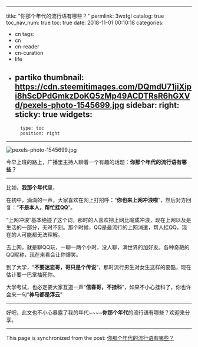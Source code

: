 
---
title: "你那个年代的流行语有哪些？"
permlink: 3wxfgl
catalog: true
toc_nav_num: true
toc: true
date: 2018-11-01 00:10:18
categories:
- cn
tags:
- cn
- cn-reader
- cn-curation
- life
- partiko
thumbnail: https://cdn.steemitimages.com/DQmdU71jiXipi8hScDPdGmkzDoKQ5zMp49ACDTRsR6hGXVd/pexels-photo-1545699.jpg
sidebar:
    right:
        sticky: true
widgets:
    -
        type: toc
        position: right
---


![pexels-photo-1545699.jpg](https://cdn.steemitimages.com/DQmdU71jiXipi8hScDPdGmkzDoKQ5zMp49ACDTRsR6hGXVd/pexels-photo-1545699.jpg)

今早上班的路上，广播里主持人聊着一个有趣的话题：**你那个年代的流行语有哪些？**

---

比如，**我那个年代**里，

在初中，滴滴的一声，大家喜欢在网上打招呼：“**你也来上网冲浪啦**”，然后对方回复：“**不是本人，帮忙挂QQ**”。

“上网冲浪”基本绝迹了这个词，那时的人喜欢把上网比喻成冲浪，现在上网以及是生活的一部分，无时不刻。那个时候，QQ是最流行的上网消遣，帮人挂QQ，现在的人可能都无法理解。

去上网，就是聊QQ玩，一聊一两个小时，没人聊，满世界的加好友。各种奇葩的QQ昵称，现在来看会让你爆笑。

到了大学，“**不要迷恋哥，哥只是个传说**”，那时流行男生对女生这样的耍酷，现在估计要一巴掌抽死你。

大学考试，也必定要大家互道一声“**信春哥，不挂科**”，如果不小心挂科了，你也许会来一句“**神马都是浮云**”

---

好吧，此文也不小心暴露了我的年代~~~~**你那个年代**的流行语有哪些？欢迎来分享。

- - -

This page is synchronized from the post: [你那个年代的流行语有哪些？](https://steemit.com/@yellowbird/3wxfgl)
